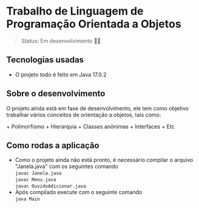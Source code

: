 # Trabalho de Linguagem de Programação Orientada a Objetos

>Status: Em desenvolvimento 👨‍💻

##  Tecnologias usadas
  + O projeto todo é feito em Java 17.0.2


## Sobre o desenvolvimento
  <p> O projeto ainda está em fase de desenvolvimento, ele tem como objetivo trabalhar vários conceitos de orientação a objetos, tais como:</p>
  + Polimorfismo
  + Hierarquia
  + Classes anônimas
  + Interfaces
  + Etc
  
  
  
## Como rodas a aplicação
  + Como o projeto ainda não está pronto, é necessário compilar o arquivo "Janela.java" com os seguintes comando </br>
  `javac Janela.java` </br>
  `javac Menu.java` </br>
  `javac OuvidoAdicionar.java`
  + Após compilado execute com o seguinte comando </br>
  `java Main`
